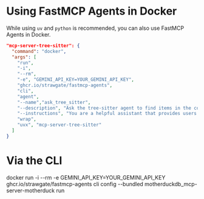 # Using FastMCP Agents in Docker

While using `uv` and `python` is recommended, you can also use FastMCP Agents in Docker.

```json
"mcp-server-tree-sitter": {
  "command": "docker",
  "args": [
    "run",
    "-i",
    "--rm",
    "-e", "GEMINI_API_KEY=YOUR_GEMINI_API_KEY",
    "ghcr.io/strawgate/fastmcp-agents",
    "cli",
    "agent",
    "--name","ask_tree_sitter",
    "--description", "Ask the tree-sitter agent to find items in the codebase.",
    "--instructions", "You are a helpful assistant that provides users a simple way to find items in their codebase.",
    "wrap", 
    "uvx", "mcp-server-tree-sitter"
  ]
}
```

# Via the CLI
docker run -i --rm -e GEMINI_API_KEY=YOUR_GEMINI_API_KEY ghcr.io/strawgate/fastmcp-agents cli config --bundled motherduckdb_mcp-server-motherduck run